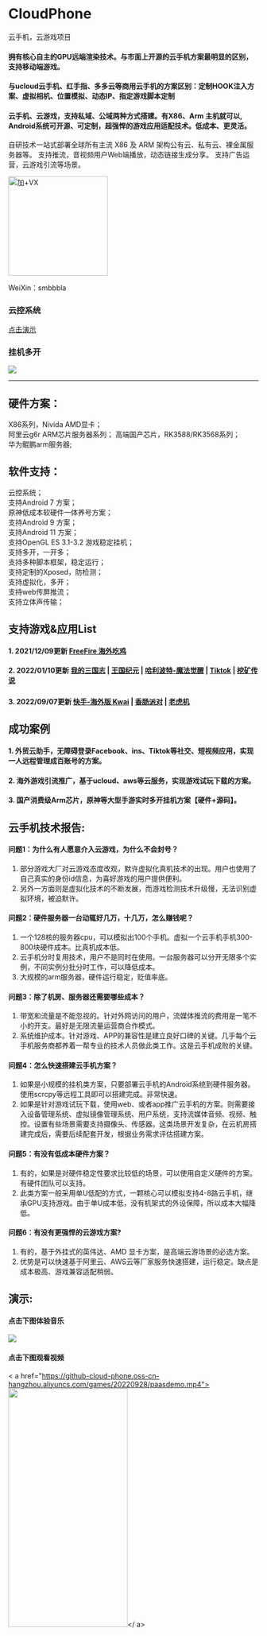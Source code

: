 # CloudPhone
云手机，云游戏项目

#### 拥有核心自主的GPU远端渲染技术。与市面上开源的云手机方案最明显的区别，支持移动端游戏。
#### 与ucloud云手机、红手指、多多云等商用云手机的方案区别：定制HOOK注入方案、虚拟相机、位置模拟、动态IP、指定游戏脚本定制

#### 云手机、云游戏，支持私域、公域两种方式搭建。有X86、Arm 主机就可以, Android系统可开源、可定制，超强悍的游戏应用适配技术。低成本、更灵活。

自研技术一站式部署全球所有主流 X86 及 ARM 架构公有云、私有云、裸金属服务器等。
支持推流，音视频用户Web端播放，动态链接生成分享。
支持广告运营，云游戏引流等场景。


<img src="https://github-cloud-phone.oss-cn-hangzhou.aliyuncs.com/games/20221020/136.png" width="200" height="200" alt="加+VX" /></br>

WeiXin：smbbbla 


### 云控系统
<a href="https://github-cloud-phone.oss-cn-hangzhou.aliyuncs.com/web_manager/show-web.mp4">点击演示</a>

### 挂机多开
[![](https://github-cloud-phone.oss-cn-hangzhou.aliyuncs.com/games/20221113/mmexport1669700201916.png)](https://github-cloud-phone.oss-cn-hangzhou.aliyuncs.com/games/20221113/lv_0_20221129131515.mp4)

----------------------------------------------------------------------------------------------------------------------------------------------
      

## 硬件方案：
X86系列，Nivida AMD显卡；  
阿里云g6r ARM芯片服务器系列； 
高端国产芯片，RK3588/RK3568系列；  
华为鲲鹏arm服务器;

## 软件支持：
云控系统；  
支持Android 7 方案；  
原神低成本软硬件一体养号方案；  
支持Android 9 方案；  
支持Android 11 方案；  
支持OpenGL ES 3.1-3.2 游戏稳定挂机；  
支持多开，一开多；  
支持多种脚本框架，稳定运行；  
支持定制的Xposed，防检测；  
支持虚拟化，多开；  
支持web传屏推流；  
支持立体声传输；  

## 支持游戏&应用List

#### 1. 2021/12/09更新 [FreeFire 海外吃鸡](https://ff.garena.tw/)


#### 2. 2022/01/10更新 [我的三国志](https://news.spyouxi.com/udo0kg8p/) | [王国纪元](https://lm.176.com/) | [哈利波特-魔法觉醒](http://www.harrypottermagicawakened.com/cn/) | [Tiktok](https://www.tiktok.com/) | [挖矿传说 ](https://www.taptap.com/app/193997)



### 
#### 3. 2022/09/07更新 [快手-海外版 Kwai](https://www.kwai.com/) | [香肠派对](https://xc.xd.com/) | [老虎机](https://www.kwai.com/)


## 成功案例

#### 1. 外贸云助手，无障碍登录Facebook、ins、Tiktok等社交、短视频应用，实现一人远程管理成百账号的方案。

#### 2. 海外游戏引流推广，基于ucloud、aws等云服务，实现游戏试玩下载的方案。

#### 3. 国产消费级Arm芯片，原神等大型手游实时多开挂机方案【硬件+源码】。



## 云手机技术报告:

#### 问题1：为什么有人愿意介入云游戏，为什么不会封号？
1. 部分游戏大厂对云游戏态度改观，默许虚拟化真机技术的出现。用户也使用了自己真实的身份id信息，为喜好游戏的用户提供便利。
2. 另外一方面则是虚拟化技术的不断发展，而游戏检测技术升级慢，无法识别虚拟环境，被迫默许。

#### 问题2：硬件服务器一台动辄好几万，十几万，怎么赚钱呢？
1. 一个128核的服务器cpu，可以模拟出100个手机。虚拟一个云手机手机300-800块硬件成本。比真机成本低。
2. 云手机分时复用技术，用户不是同时在使用。一台服务器可以分开无限多个实例，不同实例分批分时工作，可以降低成本。
3. 大规模的arm服务器，硬件运行稳定，贬值率底。

#### 问题3：除了机房、服务器还需要哪些成本？
1. 带宽和流量是不能忽视的。针对外网访问的用户，流媒体推流的费用是一笔不小的开支。最好是无限流量运营商合作模式。
2. 系统维护成本。针对游戏、APP的兼容性是建立良好口碑的关键。几乎每个云手机服务商都养着一帮专业的技术人员做此类工作。这是云手机成败的关键。

#### 问题4：怎么快速搭建云手机方案？
1. 如果是小规模的挂机类方案，只要部署云手机的Android系统到硬件服务器。使用scrcpy等远程工具即可以搭建完成。非常快速。
2. 如果是针对游戏试玩下载，使用web、或者app推广云手机的方案。则需要接入设备管理系统、虚拟镜像管理系统、用户系统，支持流媒体音频、视频、触控。设置有些场景需要支持摄像头、传感器。这类场景开发复杂，在云机房搭建完成后，需要后续配套开发，根据业务需求评估搭建方案。

#### 问题5：有没有低成本硬件方案？
1. 有的，如果是对硬件稳定性要求比较低的场景，可以使用自定义硬件的方案。有硬件团队可以支持。
2. 此类方案一般采用单U低配的方式，一颗核心可以模拟支持4-8路云手机，继承GPU支持游戏。由于单U成本低，没有机架式的外设保障，所以成本大幅降低。

#### 问题6：有没有更强悍的云游戏方案?
1. 有的，基于外挂式的英伟达、AMD 显卡方案，是高端云游场景的必选方案。
2. 优势是可以快速基于阿里云、AWS云等厂家服务快速搭建，运行稳定。缺点是成本极高、游戏兼容适配稍弱。


## 演示:

#### 点击下图体验音乐

[![](https://github-cloud-phone.oss-cn-hangzhou.aliyuncs.com/1010.png)](https://share.api.weibo.cn/share/337256782,4816572054505605.html?weibo_id=4816572054505605)

#### 点击下图观看视频

< a href="https://github-cloud-phone.oss-cn-hangzhou.aliyuncs.com/games/20220928/paasdemo.mp4"><img style="overflow:hidden;" src="https://github-cloud-phone.oss-cn-hangzhou.aliyuncs.com/games/20221113/616.png" width=240 height=480 /></ a>













